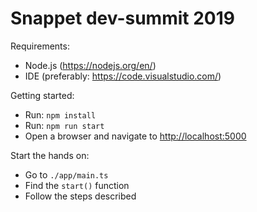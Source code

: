 # Snappet dev-summit 2019

Requirements:

- Node.js (<https://nodejs.org/en/>)
- IDE (preferably: <https://code.visualstudio.com/>)

Getting started:

- Run: `npm install`
- Run: `npm run start`
- Open a browser and navigate to <http://localhost:5000>

Start the hands on:
- Go to `./app/main.ts`
- Find the `start()` function
- Follow the steps described